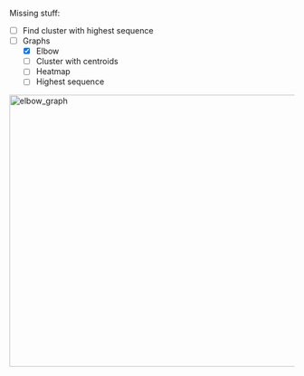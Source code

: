 Missing stuff:
  - [ ] Find cluster with highest sequence
  - [ ] Graphs
      - [x] Elbow
      - [ ] Cluster with centroids
      - [ ] Heatmap
      - [ ] Highest sequence

<img width="640" height="480" alt="elbow_graph" src="https://github.com/user-attachments/assets/2c7e5960-c73f-43d3-a965-731349430814" />
